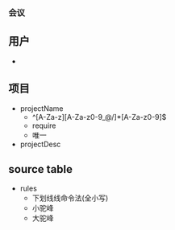 ### 会议
## 用户
- 
## 项目
- projectName
   - ^[A-Za-z][A-Za-z0-9_@/]*[A-Za-z0-9]$
   - require
   - 唯一
- projectDesc
## source table
- rules 
    - 下划线线命令法(全小写)
    - 小驼峰
    - 大驼峰
